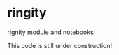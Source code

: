 # ringity
rignity module and notebooks

<aside class="warning">
This code is still under construction!
</aside>
